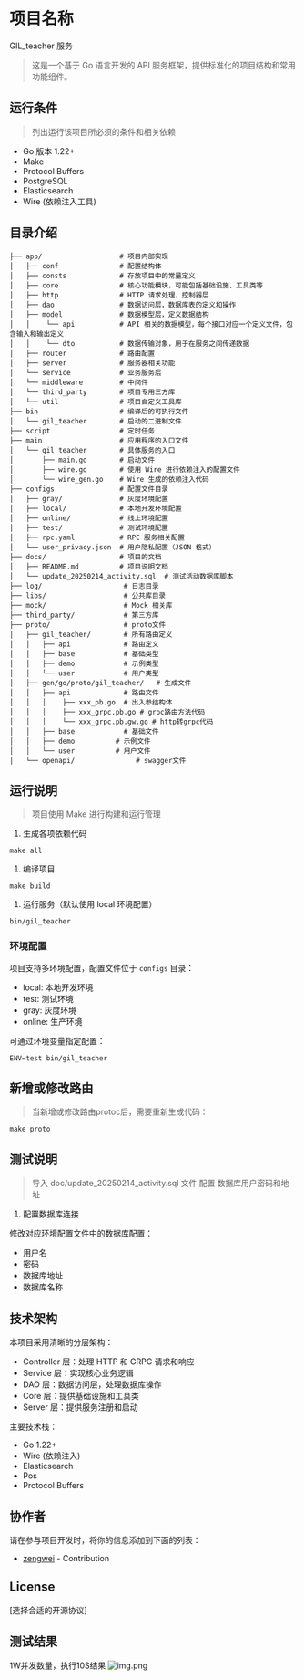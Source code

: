 # 项目名称 
   
GIL_teacher 服务
> 这是一个基于 Go 语言开发的 API 服务框架，提供标准化的项目结构和常用功能组件。

## 运行条件

> 列出运行该项目所必须的条件和相关依赖

* Go 版本 1.22+
* Make
* Protocol Buffers
* PostgreSQL
* Elasticsearch
* Wire (依赖注入工具)

## 目录介绍

``` text
├── app/                   # 项目内部实现
│   ├── conf               # 配置结构体
│   ├── consts             # 存放项目中的常量定义
│   ├── core               # 核心功能模块，可能包括基础设施、工具类等
│   ├── http               # HTTP 请求处理，控制器层
│   ├── dao                # 数据访问层，数据库表的定义和操作
│   ├── model              # 数据模型层，定义数据结构
│   │    └── api           # API 相关的数据模型，每个接口对应一个定义文件，包含输入和输出定义
│   │    └── dto           # 数据传输对象，用于在服务之间传递数据
│   ├── router             # 路由配置
│   ├── server             # 服务器相关功能
│   └── service            # 业务服务层
│   └── middleware         # 中间件
│   └── third_party        # 项目专用三方库
│   └── util               # 项目自定义工具库
├── bin                    # 编译后的可执行文件
│   └── gil_teacher        # 启动的二进制文件
├── script                 # 定时任务
├── main                   # 应用程序的入口文件
│   └── gil_teacher        # 具体服务的入口
│       ├── main.go        # 启动文件
│       ├── wire.go        # 使用 Wire 进行依赖注入的配置文件
│       └── wire_gen.go    # Wire 生成的依赖注入代码
├── configs                # 配置文件目录
│   ├── gray/              # 灰度环境配置
│   ├── local/             # 本地开发环境配置
│   ├── online/            # 线上环境配置
│   ├── test/              # 测试环境配置
│   ├── rpc.yaml           # RPC 服务相关配置
│   └── user_privacy.json  # 用户隐私配置（JSON 格式）
├── docs/                  # 项目的文档
│   ├── README.md          # 项目说明文档
│   └── update_20250214_activity.sql  # 测试活动数据库脚本
├── log/                    # 日志目录
├── libs/                   # 公共库目录
├── mock/                   # Mock 相关库
├── third_party/            # 第三方库
├── proto/                  # proto文件
│   ├── gil_teacher/        # 所有路由定义
│   │   ├── api             # 路由定义
│   │   ├── base            # 基础类型
│   │   ├── demo            # 示例类型
│   │   └── user            # 用户类型
│   ├── gen/go/proto/gil_teacher/   # 生成文件
│   │   ├── api             # 路由文件
│   │   │    ├── xxx_pb.go  # 出入参结构体
│   │   │    ├── xxx_grpc.pb.go # grpc路由方法代码
│   │   │    └── xxx_grpc.pb.gw.go # http转grpc代码
│   │   ├── base            # 基础文件
│   │   ├── demo          # 示例文件
│   │   └── user          # 用户文件
│   └── openapi/               # swagger文件

```

## 运行说明

> 项目使用 Make 进行构建和运行管理

1. 生成各项依赖代码

```shell
make all
```

1. 编译项目

```shell
make build
```

1. 运行服务（默认使用 local 环境配置）

```shell
bin/gil_teacher 
```

### 环境配置

项目支持多环境配置，配置文件位于 `configs` 目录：

* local: 本地开发环境
* test: 测试环境
* gray: 灰度环境
* online: 生产环境

可通过环境变量指定配置：

```shell
ENV=test bin/gil_teacher
```

## 新增或修改路由

> 当新增或修改路由protoc后，需要重新生成代码：

```shell
make proto
```

## 测试说明

> 导入 doc/update_20250214_activity.sql 文件
> 配置 数据库用户密码和地址

1. 配置数据库连接

修改对应环境配置文件中的数据库配置：

* 用户名
* 密码
* 数据库地址
* 数据库名称

## 技术架构

本项目采用清晰的分层架构：

* Controller 层：处理 HTTP 和 GRPC 请求和响应
* Service 层：实现核心业务逻辑
* DAO 层：数据访问层，处理数据库操作
* Core 层：提供基础设施和工具类
* Server 层：提供服务注册和启动

主要技术栈：
- Go 1.22+
- Wire (依赖注入)
- Elasticsearch
- Pos
- Protocol Buffers

## 协作者

请在参与项目开发时，将你的信息添加到下面的列表：

* [zengwei](https://gitlab.xiaoluxue.cn/zengwei) - Contribution

## License

[选择合适的开源协议]

## 测试结果

1W并发数量，执行10S结果
![img.png](docs/img.png)
